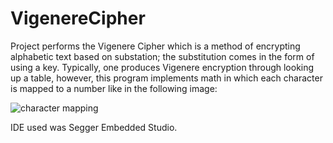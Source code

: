 # VigenereCipher
Project performs the Vigenere Cipher which is a method of encrypting alphabetic text based on substation; the substitution comes in the form of using a key. Typically, one produces Vigenere encryption through looking up a table, however, this program implements math in which each character is mapped to a number like in the following image:

![character mapping](https://user-images.githubusercontent.com/65836090/197927408-236c4d42-ed9f-4cf3-998c-8983c0cfb999.png)

IDE used was Segger Embedded Studio.
